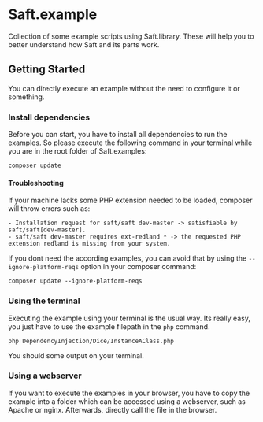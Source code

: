 # Saft.example

Collection of some example scripts using Saft.library. These will help you to better understand how Saft and
its parts work.

## Getting Started

You can directly execute an example without the need to configure it or something.

### Install dependencies

Before you can start, you have to install all dependencies to run the examples. So please execute the following
command in your terminal while you are in the root folder of Saft.examples:

```
composer update
```

#### Troubleshooting

If your machine lacks some PHP extension needed to be loaded, composer will throw errors such as:

```
- Installation request for saft/saft dev-master -> satisfiable by saft/saft[dev-master].
- saft/saft dev-master requires ext-redland * -> the requested PHP extension redland is missing from your system.
```

If you dont need the according examples, you can avoid that by using the `--ignore-platform-reqs` option
in your composer command:

```
composer update --ignore-platform-reqs
```

### Using the terminal

Executing the example using your terminal is the usual way. Its really easy, you just have to use the example
filepath in the `php` command.

```
php DependencyInjection/Dice/InstanceAClass.php
```

You should some output on your terminal.

### Using a webserver

If you want to execute the examples in your browser, you have to copy the example into a folder which can be
accessed using a webserver, such as Apache or nginx. Afterwards, directly call the file in the browser.
